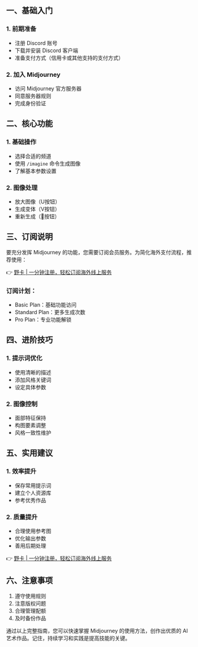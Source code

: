 ## 一、基础入门

### 1. 前期准备
- 注册 Discord 账号
- 下载并安装 Discord 客户端
- 准备支付方式（信用卡或其他支持的支付方式）

### 2. 加入 Midjourney
- 访问 Midjourney 官方服务器
- 同意服务器规则
- 完成身份验证

## 二、核心功能

### 1. 基础操作
- 选择合适的频道
- 使用 `/imagine` 命令生成图像
- 了解基本参数设置

### 2. 图像处理
- 放大图像（U按钮）
- 生成变体（V按钮）
- 重新生成（🔄按钮）

## 三、订阅说明

要充分发挥 Midjourney 的功能，您需要订阅会员服务。为简化海外支付流程，推荐使用：

👉 [野卡 | 一分钟注册，轻松订阅海外线上服务](https://bit.ly/bewildcard)

### 订阅计划：
- Basic Plan：基础功能访问
- Standard Plan：更多生成次数
- Pro Plan：专业功能解锁

## 四、进阶技巧

### 1. 提示词优化
- 使用清晰的描述
- 添加风格关键词
- 设定具体参数

### 2. 图像控制
- 面部特征保持
- 构图要素调整
- 风格一致性维护

## 五、实用建议

### 1. 效率提升
- 保存常用提示词
- 建立个人资源库
- 参考优秀作品

### 2. 质量提升
- 合理使用参考图
- 优化输出参数
- 善用后期处理

👉 [野卡 | 一分钟注册，轻松订阅海外线上服务](https://bit.ly/bewildcard)

## 六、注意事项

1. 遵守使用规则
2. 注意版权问题
3. 合理管理配额
4. 及时备份作品

通过以上完整指南，您可以快速掌握 Midjourney 的使用方法，创作出优质的 AI 艺术作品。记住，持续学习和实践是提高技能的关键。